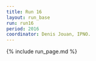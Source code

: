 ```yaml
---
title: Run 16
layout: run_base
run: run16
period: 2016
coordinator: Denis Jouan, IPNO.
---
```

{% include run_page.md %}
